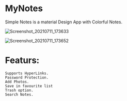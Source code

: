 # MyNotes

Simple Notes is a material Design App with Colorful Notes.

![Screenshot_20210711_173633](https://user-images.githubusercontent.com/69077477/125194808-6d209b00-e270-11eb-8d19-f335b60695c1.jpg)

![Screenshot_20210711_173652](https://user-images.githubusercontent.com/69077477/125195014-647c9480-e271-11eb-8bfc-613490275944.jpg)

# Featurs:

    Supports HyperLinks.
    Password Protection.
    Add Photos.
    Save in favourite list
    Trash option.
    Search Notes.
     

